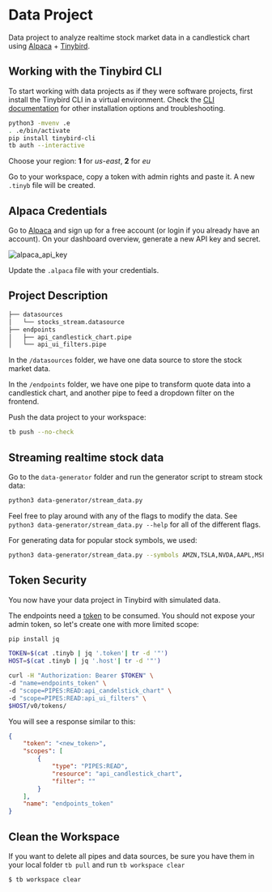 # Data Project
Data project to analyze realtime stock market data in a candlestick chart using [Alpaca](https://alpaca.markets/) + [Tinybird](https://www.tinybird.co/).

## Working with the Tinybird CLI

To start working with data projects as if they were software projects, first install the Tinybird CLI in a virtual environment.
Check the [CLI documentation](https://docs.tinybird.co/cli.html) for other installation options and troubleshooting.

```bash
python3 -mvenv .e
. .e/bin/activate
pip install tinybird-cli
tb auth --interactive
```

Choose your region: __1__ for _us-east_, __2__ for _eu_

Go to your workspace, copy a token with admin rights and paste it. A new `.tinyb` file will be created.


## Alpaca Credentials

Go to [Alpaca](https://alpaca.markets/) and sign up for a free account (or login if you already have an account). On your dashboard overview, generate a new API key and secret.

![alpaca_api_key](https://user-images.githubusercontent.com/105812959/195167108-7ceb66f1-dcf1-4924-958f-e38f77236427.png)

Update the `.alpaca` file with your credentials.


## Project Description

```bash
├── datasources
│   └── stocks_stream.datasource
├── endpoints
│   ├── api_candlestick_chart.pipe
│   └── api_ui_filters.pipe
```

In the `/datasources` folder, we have one data source to store the stock market data.

In the `/endpoints` folder, we have one pipe to transform quote data into a candlestick chart, and another pipe to feed a dropdown filter on the frontend.

Push the data project to your workspace:

```bash
tb push --no-check
```

## Streaming realtime stock data

Go to the `data-generator` folder and run the generator script to stream stock data:

```bash
python3 data-generator/stream_data.py
```

Feel free to play around with any of the flags to modify the data. See `python3 data-generator/stream_data.py --help` for all of the different flags.

For generating data for popular stock symbols, we used:

```bash
python3 data-generator/stream_data.py --symbols AMZN,TSLA,NVDA,AAPL,MSFT,META,GOOG
```

## Token Security

You now have your data project in Tinybird with simulated data.

The endpoints need a [token](https://www.tinybird.co/guide/serverless-analytics-api) to be consumed. You should not expose your admin token, so let's create one with more limited scope:

```bash
pip install jq

TOKEN=$(cat .tinyb | jq '.token'| tr -d '"')
HOST=$(cat .tinyb | jq '.host'| tr -d '"')

curl -H "Authorization: Bearer $TOKEN" \
-d "name=endpoints_token" \
-d "scope=PIPES:READ:api_candelstick_chart" \
-d "scope=PIPES:READ:api_ui_filters" \
$HOST/v0/tokens/
```

You will see a response similar to this:

```json
{
    "token": "<new_token>",
    "scopes": [
        {
            "type": "PIPES:READ",
            "resource": "api_candlestick_chart",
            "filter": ""
        }
    ],
    "name": "endpoints_token"
}
```

## Clean the Workspace

If you want to delete all pipes and data sources, be sure you have them in your local folder `tb pull` and run `tb workspace clear`

```bash
$ tb workspace clear
```
